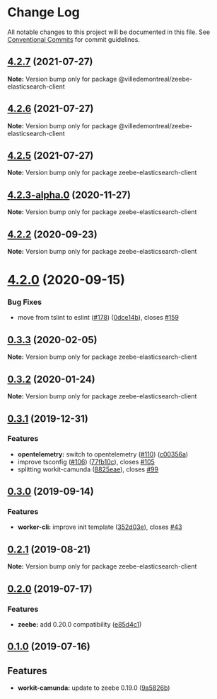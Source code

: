 # Change Log

All notable changes to this project will be documented in this file.
See [Conventional Commits](https://conventionalcommits.org) for commit guidelines.

## [4.2.7](https://github.com/VilledeMontreal/workit/compare/v4.2.5...v4.2.7) (2021-07-27)

**Note:** Version bump only for package @villedemontreal/zeebe-elasticsearch-client





## [4.2.6](https://github.com/VilledeMontreal/workit/compare/v4.2.5...v4.2.6) (2021-07-27)

**Note:** Version bump only for package @villedemontreal/zeebe-elasticsearch-client





## [4.2.5](https://github.com/VilledeMontreal/workit/compare/v4.2.3-alpha.0...v4.2.5) (2021-07-27)

**Note:** Version bump only for package zeebe-elasticsearch-client





## [4.2.3-alpha.0](https://github.com/VilledeMontreal/workit/compare/v4.2.2...v4.2.3-alpha.0) (2020-11-27)

**Note:** Version bump only for package zeebe-elasticsearch-client





## [4.2.2](https://github.com/VilledeMontreal/workit/compare/v4.2.1...v4.2.2) (2020-09-23)

**Note:** Version bump only for package zeebe-elasticsearch-client





# [4.2.0](https://github.com/VilledeMontreal/workit/compare/v4.1.0...v4.2.0) (2020-09-15)


### Bug Fixes

* move from tslint to eslint ([#178](https://github.com/VilledeMontreal/workit/issues/178)) ([0dce14b](https://github.com/VilledeMontreal/workit/commit/0dce14b696649cdff886c3e7a0ffdbbd56b548d7)), closes [#159](https://github.com/VilledeMontreal/workit/issues/159)





## [0.3.3](https://github.com/VilledeMontreal/workit/compare/zeebe-elasticsearch-client@0.3.2...zeebe-elasticsearch-client@0.3.3) (2020-02-05)

**Note:** Version bump only for package zeebe-elasticsearch-client





## [0.3.2](https://github.com/VilledeMontreal/workit/compare/zeebe-elasticsearch-client@0.3.1...zeebe-elasticsearch-client@0.3.2) (2020-01-24)

**Note:** Version bump only for package zeebe-elasticsearch-client





## [0.3.1](https://github.com/VilledeMontreal/workit/compare/zeebe-elasticsearch-client@0.3.0...zeebe-elasticsearch-client@0.3.1) (2019-12-31)


### Features

* **opentelemetry:** switch to opentelemetry ([#110](https://github.com/VilledeMontreal/workit/issues/110)) ([c00356a](https://github.com/VilledeMontreal/workit/commit/c00356aa4d792cfc310825d526f40f7eccb33844))
* improve tsconfig ([#106](https://github.com/VilledeMontreal/workit/issues/106)) ([77fb10c](https://github.com/VilledeMontreal/workit/commit/77fb10cee7abe9340d88d301a4066636f7898887)), closes [#105](https://github.com/VilledeMontreal/workit/issues/105)
* splitting workit-camunda ([8825eae](https://github.com/VilledeMontreal/workit/commit/8825eaef9b66f86f3c21de4bc8ba093c75779fb4)), closes [#99](https://github.com/VilledeMontreal/workit/issues/99)





## [0.3.0](https://github.com/VilledeMontreal/workit/compare/zeebe-elasticsearch-client@0.2.1...zeebe-elasticsearch-client@0.3.0) (2019-09-14)

### Features

* **worker-cli:** improve init template ([352d03e](https://github.com/VilledeMontreal/workit/commit/352d03e)), closes [#43](https://github.com/VilledeMontreal/workit/issues/43)

## [0.2.1](https://github.com/VilledeMontreal/workit/compare/zeebe-elasticsearch-client@0.2.0...zeebe-elasticsearch-client@0.2.1) (2019-08-21)

**Note:** Version bump only for package zeebe-elasticsearch-client

## [0.2.0](https://github.com/VilledeMontreal/workit/compare/zeebe-elasticsearch-client@0.1.0...zeebe-elasticsearch-client@0.2.0) (2019-07-17)

### Features

* **zeebe:** add 0.20.0 compatibility ([e85d4c1](https://github.com/VilledeMontreal/workit/commit/e85d4c1))

## [0.1.0](https://github.com/VilledeMontreal/workit/compare/zeebe-elasticsearch-client@0.0.5...zeebe-elasticsearch-client@0.1.0) (2019-07-16)

## Features

*   **workit-camunda:** update to zeebe 0.19.0 ([9a5826b](https://github.com/VilledeMontreal/workit/commit/9a5826b))
